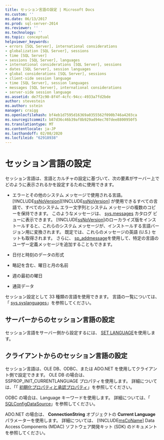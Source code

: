 ```yaml
---
title: セッション言語の設定 | Microsoft Docs
ms.custom: ''
ms.date: 06/13/2017
ms.prod: sql-server-2014
ms.reviewer: ''
ms.technology: ''
ms.topic: conceptual
helpviewer_keywords:
- errors [SQL Server], international considerations
- globalization [SQL Server], sessions
- time [SQL Server]
- sessions [SQL Server], languages
- international considerations [SQL Server], sessions
- dates [SQL Server], session languages
- global considerations [SQL Server], sessions
- client-side session language
- time [SQL Server], session languages
- messages [SQL Server], international considerations
- server-side session language
ms.assetid: de7f2c90-8f4f-4cfc-94cc-4933a7fd2bde
author: stevestein
ms.author: sstein
manager: craigg
ms.openlocfilehash: bf4eb1d7595d16369a0355562f090b746a4203ca
ms.sourcegitcommit: b87d36c46b39af8b929ad94ec707dee8800950f5
ms.translationtype: MT
ms.contentlocale: ja-JP
ms.lasthandoff: 02/08/2020
ms.locfileid: "62918938"
---
```

# <a name="set-a-session-language"></a>セッション言語の設定
  セッション言語は、言語とカルチャの設定に基づいて、次の要素がサーバー上でどのように表示されるかを設定するために使用できます。  
  
-   エラーとその他のシステム メッセージで使用される言語。 [!INCLUDE[ssNoVersion](../../includes/ssnoversion-md.md)][!INCLUDE[ssNoVersion](../../includes/ssnoversion-md.md)] が使用できるすべての言語で、すべてのシステム エラー文字列とシステム メッセージの複数のコピーを保持できます。 このようなメッセージは、 [sys.messages](/sql/relational-databases/system-catalog-views/messages-for-errors-catalog-views-sys-messages) カタログ ビューに表示できます。 [!INCLUDE[ssNoVersion](../../includes/ssnoversion-md.md)]のローカライズ版をインストールすると、これらのシステム メッセージが、インストールする言語バージョン用に変換されます。 既定では、これらのメッセージの英語 (U.S.) セットも取得されます。 さらに、 [sp_addmessage](/sql/relational-databases/system-stored-procedures/sp-addmessage-transact-sql)を使用して、特定の言語のユーザー定義メッセージを追加することもできます。  
  
-   日付と時刻のデータの形式  
  
-   略記を含む、曜日と月の名前  
  
-   週の最初の曜日  
  
-   通貨データ  
  
 セッション設定として 33 種類の言語を使用できます。 言語の一覧については、「 [sys.syslanguages](/sql/relational-databases/system-compatibility-views/sys-syslanguages-transact-sql)」を参照してください。  
  
## <a name="setting-the-session-language-from-the-server"></a>サーバーからのセッション言語の設定  
 セッション言語をサーバー側から設定するには、 [SET LANGUAGE](/sql/t-sql/statements/set-language-transact-sql)を使用します。  
  
## <a name="setting-the-session-language-from-the-client"></a>クライアントからのセッション言語の設定  
 セッション言語は、OLE DB、ODBC、または ADO.NET を使用してクライアント側で設定できます。 OLE DB の場合は、SSPROP_INIT_CURRENTLANGUAGE プロパティを使用します。 詳細については、「「 [初期化プロパティと承認プロパティ](../native-client-ole-db-data-source-objects/initialization-and-authorization-properties.md)」を参照してください。  
  
 ODBC の場合は、Language キーワードを使用します。 詳細については、「 [SQLConfigDataSource](../native-client-odbc-api/sqlconfigdatasource.md)」を参照してください。  
  
 ADO.NET の場合は、 **ConnectionString** オブジェクトの **Current Language** パラメーターを使用します。 詳細については、 [!INCLUDE[msCoName](../../includes/msconame-md.md)] Data Access Components (MDAC) ソフトウェア開発キット (SDK) のドキュメントを参照してください。  
  
  
